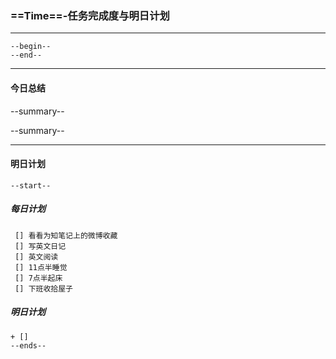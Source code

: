 ### ==Time==-任务完成度与明日计划

----------------------------------------------------------------------------------------------------------
    --begin--
    --end--
----------------------------------------------------------------------------------------------------------
#### 今日总结
--summary--


--summary--

----------------------------------------------------------------------------------------------------------
#### 明日计划
    --start--
##### 每日计划
     [] 看看为知笔记上的微博收藏
     [] 写英文日记
     [] 英文阅读
     [] 11点半睡觉
     [] 7点半起床
     [] 下班收拾屋子
##### 明日计划
    + [] 
    --ends--
